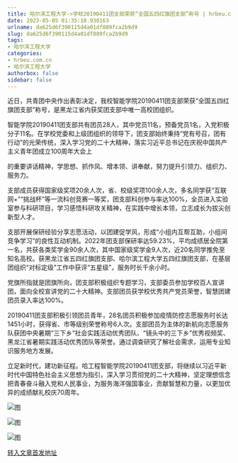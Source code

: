 ```yaml
---
title: 哈尔滨工程大学->学校20190411团支部荣获“全国五四红旗团支部”称号 | hrbeu.com.cn
date: 2023-05-05 01:35:10.930163
urlname: da625d6f390115d4a01df889fca2b9d9
slug: da625d6f390115d4a01df889fca2b9d9
tags: 
- 哈尔滨工程大学
categories:
- hrbeu.com.cn
- 哈尔滨工程大学
authorbox: false
sidebar: false
---
```

近日，共青团中央作出表彰决定，我校智能学院20190411团支部荣获“全国五四红旗团支部”称号，是黑龙江省内获奖团支部中唯一高校团组织。

智能学院20190411团支部共有团员28人，其中党员11名，预备党员1名，入党积极分子11名。在学校党委和上级团组织的领导下，团支部始终秉持“党有号召，团有行动”的光荣传统，深入学习党的二十大精神，落实习近平总书记在庆祝中国共产主义青年团成立100周年大会上
<!--more-->
的重要讲话精神，学思想、抓作风、增本领、讲奉献，努力提升引领力、组织力、服务力。

支部成员获得国家级奖项20余人次，省、校级奖项100余人次，多名同学获“互联网+”“挑战杯”等一流科创竞赛一等奖，团支部科创参与率达100%，全员进入实验室参与科研项目，学习感悟科研攻关精神，在实践中增长本领，立志成长为拔尖创新型人才。

支部开展保研经验分享志愿活动，以团建促学风，形成“小组内互帮互助，小组间竞争学习”的良性互动机制。2022年团支部保研率达59.23%，平均成绩居全院第一名，共获各类奖学金90余人次，其中国家级奖学金9人次，近20名同学推免至知名高校。获黑龙江省五四红旗团支部、哈尔滨工程大学五四红旗团支部，在基层团组织“对标定级”工作中获评“五星级”，服务时长千余小时。

党旗所指就是团旗所向，团支部积极组织专题学习，支部委员参加学校百人宣讲团，面向全校宣讲党的二十大精神。支部团员获学校优秀共产党员荣誉，智慧团建团员录入率达100%。

20190411团支部积极引领团员青年，28名团员积极参加疫情防控志愿服务时长达1451小时，获得省、市等级别荣誉称号6人次。支部团员为主体的新航向志愿服务队获团中央暑期“三下乡”社会实践活动优秀团队、“镜头中的三下乡”优秀视频奖、黑龙江省暑期实践活动优秀团队等荣誉。通过调查研究了解社会需求，运用专业知识服务地方发展。

立足新时代，建功新征程。哈工程智能学院20190411团支部，将继续以习近平新时代中国特色社会主义思想为指引，深入学习贯彻党的二十大精神，坚定理想信念把青春奋斗融入党和人民事业，为服务海洋强国事业，贡献智慧和力量，以更加优异的成绩献礼校庆70周年。

![图](http://gongxue.cn/__local/2/42/A7/87EF04C656204ED90F44C7FADA1_42FE3A50_2C2B1.jpg)

![图](http://gongxue.cn/__local/A/5D/15/D3756012DEB1D2E5D87EEB57E63_7D22A528_E1AD.jpg)

![图](http://gongxue.cn/__local/1/4F/47/6FC3E8DF76307EB33F02929D565_71C60B17_14659.jpg)

[转入文章首发地址](http://gongxue.cn/info/1141/75595.htm)